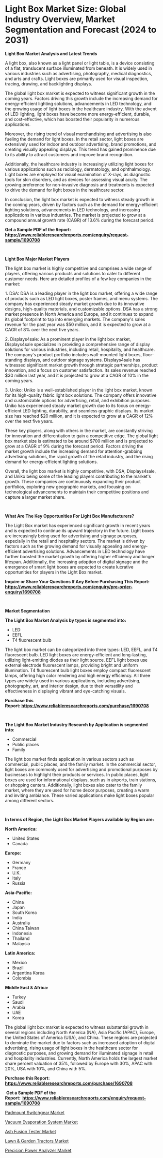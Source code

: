 <p><h1>Light Box Market Size: Global Industry Overview, Market Segmentation and Forecast (2024 to 2031)</h1></p><p><strong>Light Box Market Analysis and Latest Trends</strong></p>
<p><p>A light box, also known as a light panel or light table, is a device consisting of a flat, translucent surface illuminated from beneath. It is widely used in various industries such as advertising, photography, medical diagnostics, and arts and crafts. Light boxes are primarily used for visual inspection, tracing, drawing, and backlighting displays.</p><p>The global light box market is expected to witness significant growth in the coming years. Factors driving this growth include the increasing demand for energy-efficient lighting solutions, advancements in LED technology, and the growing usage of light boxes in the healthcare industry. With the advent of LED lighting, light boxes have become more energy-efficient, durable, and cost-effective, which has boosted their popularity in numerous applications.</p><p>Moreover, the rising trend of visual merchandising and advertising is also fueling the demand for light boxes. In the retail sector, light boxes are extensively used for indoor and outdoor advertising, brand promotions, and creating visually appealing displays. This trend has gained prominence due to its ability to attract customers and improve brand recognition.</p><p>Additionally, the healthcare industry is increasingly utilizing light boxes for various applications such as radiology, dermatology, and ophthalmology. Light boxes are employed for visual examination of X-rays, as diagnostic tools for skin disorders, and as devices for assessing visual acuity. The growing preference for non-invasive diagnosis and treatments is expected to drive the demand for light boxes in the healthcare sector.</p><p>In conclusion, the light box market is expected to witness steady growth in the coming years, driven by factors such as the demand for energy-efficient lighting solutions, advancements in LED technology, and increasing applications in various industries. The market is projected to grow at a compound annual growth rate (CAGR) of 13.6% during the forecast period.</p></p>
<p><strong>Get a Sample PDF of the Report:&nbsp; <a href="https://www.reliableresearchreports.com/enquiry/request-sample/1690708">https://www.reliableresearchreports.com/enquiry/request-sample/1690708</a></strong></p>
<p>&nbsp;</p>
<p><strong>Light Box Major Market Players</strong></p>
<p><p>The light box market is highly competitive and comprises a wide range of players, offering various products and solutions to cater to different customer needs. Here are detailed profiles of a few key companies in the market:</p><p>1. DSA: DSA is a leading player in the light box market, offering a wide range of products such as LED light boxes, poster frames, and menu systems. The company has experienced steady market growth due to its innovative designs, high-quality materials, and customizable options. DSA has a strong market presence in North America and Europe, and it continues to expand its global footprint to tap into emerging markets. The company's sales revenue for the past year was $50 million, and it is expected to grow at a CAGR of 8% over the next five years.</p><p>2. Displays4sale: As a prominent player in the light box market, Displays4sale specializes in providing a comprehensive range of display solutions for various industries, including retail, hospitality, and healthcare. The company's product portfolio includes wall-mounted light boxes, floor-standing displays, and outdoor signage systems. Displays4sale has witnessed significant market growth through strategic partnerships, product innovation, and a focus on customer satisfaction. Its sales revenue reached $30 million last year, and it is projected to grow at a CAGR of 10% in the coming years.</p><p>3. Uniko: Uniko is a well-established player in the light box market, known for its high-quality fabric light box solutions. The company offers innovative and customizable options for advertising, retail, and exhibition purposes. Uniko has experienced steady market growth due to its focus on energy-efficient LED lighting, durability, and seamless graphic displays. Its market size has reached $20 million, and it is expected to grow at a CAGR of 12% over the next five years.</p><p>These key players, along with others in the market, are constantly striving for innovation and differentiation to gain a competitive edge. The global light box market size is estimated to be around $700 million and is projected to grow at a CAGR of 9% during the forecast period. Factors driving the market growth include the increasing demand for attention-grabbing advertising solutions, the rapid growth of the retail industry, and the rising demand for energy-efficient lighting solutions.</p><p>Overall, the light box market is highly competitive, with DSA, Displays4sale, and Uniko being some of the leading players contributing to the market's growth. These companies are continuously expanding their product portfolios, exploring new geographic markets, and focusing on technological advancements to maintain their competitive positions and capture a larger market share.</p></p>
<p>&nbsp;</p>
<p><strong>What Are The Key Opportunities For Light Box Manufacturers?</strong></p>
<p><p>The Light Box market has experienced significant growth in recent years and is expected to continue its upward trajectory in the future. Light boxes are increasingly being used for advertising and signage purposes, especially in the retail and hospitality sectors. The market is driven by factors such as the growing demand for visually appealing and energy-efficient advertising solutions. Advancements in LED technology have further boosted the market growth by offering higher efficiency and longer lifespan. Additionally, the increasing adoption of digital signage and the emergence of smart light boxes are expected to create lucrative opportunities for players in the Light Box market.</p></p>
<p><strong>Inquire or Share Your Questions If Any Before Purchasing This Report: <a href="https://www.reliableresearchreports.com/enquiry/pre-order-enquiry/1690708">https://www.reliableresearchreports.com/enquiry/pre-order-enquiry/1690708</a></strong></p>
<p>&nbsp;</p>
<p><strong>Market Segmentation</strong></p>
<p><strong>The Light Box Market Analysis by types is segmented into:</strong></p>
<p><ul><li>LED</li><li>EEFL</li><li>T4 fluorescent bulb</li></ul></p>
<p><p>The light box market can be categorized into three types: LED, EEFL, and T4 fluorescent bulb. LED light boxes are energy-efficient and long-lasting, utilizing light-emitting diodes as their light source. EEFL light boxes use external electrode fluorescent lamps, providing bright and uniform illumination. T4 fluorescent bulb light boxes employ compact fluorescent lamps, offering high color rendering and high energy efficiency. All three types are widely used in various applications, including advertising, photography, art, and interior design, due to their versatility and effectiveness in displaying vibrant and eye-catching visuals.</p></p>
<p><strong>Purchase this Report:&nbsp;<a href="https://www.reliableresearchreports.com/purchase/1690708">https://www.reliableresearchreports.com/purchase/1690708</a></strong></p>
<p>&nbsp;</p>
<p><strong>The Light Box Market Industry Research by Application is segmented into:</strong></p>
<p><ul><li>Commercial</li><li>Public places</li><li>Family</li></ul></p>
<p><p>The light box market finds application in various sectors such as commercial, public places, and the family market. In the commercial sector, light boxes are commonly used for advertising and promotional purposes by businesses to highlight their products or services. In public places, light boxes are used for informational displays, such as in airports, train stations, or shopping centers. Additionally, light boxes also cater to the family market, where they are used for home decor purposes, creating a warm and inviting ambiance. These varied applications make light boxes popular among different sectors.</p></p>
<p>&nbsp;</p>
<p><strong>In terms of Region, the Light Box Market Players available by Region are:</strong></p>
<p>
    <p> <strong> North America: </strong>
        <ul>
            <li>United States</li>
            <li>Canada</li>
        </ul>
        </p> 
    <p> <strong> Europe: </strong>
        <ul>
            <li>Germany</li>
            <li>France</li>
            <li>U.K.</li>
            <li>Italy</li>
            <li>Russia</li>
        </ul>
        </p> 
    <p> <strong> Asia-Pacific: </strong>
        <ul>
            <li>China</li>
            <li>Japan</li>
            <li>South Korea</li>
            <li>India</li>
            <li>Australia</li>
            <li>China Taiwan</li>
            <li>Indonesia</li>
            <li>Thailand</li>
            <li>Malaysia</li>
        </ul>
        </p> 
    <p> <strong> Latin America: </strong>
        <ul>
            <li>Mexico</li>
            <li>Brazil</li>
            <li>Argentina Korea</li>
            <li>Colombia</li>
        </ul>
        </p> 
    <p> <strong> Middle East & Africa: </strong>
        <ul>
            <li>Turkey</li>
            <li>Saudi</li>
            <li>Arabia</li>
            <li>UAE</li>
            <li>Korea</li>
        </ul>
    </p>
    </p>
<p><p>The global light box market is expected to witness substantial growth in several regions including North America (NA), Asia Pacific (APAC), Europe, the United States of America (USA), and China. These regions are projected to dominate the market due to factors such as increased adoption of digital advertising, rising usage of light boxes in the healthcare sector for diagnostic purposes, and growing demand for illuminated signage in retail and hospitality industries. Currently, North America holds the largest market share percent valuation of 35%, followed by Europe with 30%, APAC with 20%, USA with 10%, and China with 5%.</p></p>
<p><strong>Purchase this Report: <a href="https://www.reliableresearchreports.com/purchase/1690708">https://www.reliableresearchreports.com/purchase/1690708</a></strong></p>
<p>&nbsp;<strong>Get a Sample PDF of the Report:&nbsp;&nbsp;<a href="https://www.reliableresearchreports.com/enquiry/request-sample/1690708">https://www.reliableresearchreports.com/enquiry/request-sample/1690708</a></strong></p>
<p><strong></strong></p>
<p><p><a href="https://github.com/mahnoor2003/Market-Research-Report-List-2/blob/main/padmount-switchgear-market.md">Padmount Switchgear Market</a></p><p><a href="https://github.com/abdelrhmankishk22/Market-Research-Report-List-2/blob/main/vacuum-evaporation-system-market.md">Vacuum Evaporation System Market</a></p><p><a href="https://github.com/aliciawhite5576/Market-Research-Report-List-2/blob/main/ash-fusion-tester-market.md">Ash Fusion Tester Market</a></p><p><a href="https://github.com/maliyahmorrow6654/Market-Research-Report-List-2/blob/main/lawn-garden-tractors-market.md">Lawn & Garden Tractors Market</a></p><p><a href="https://github.com/marloy8/Market-Research-Report-List-2/blob/main/precision-power-analyzer-market.md">Precision Power Analyzer Market</a></p></p>